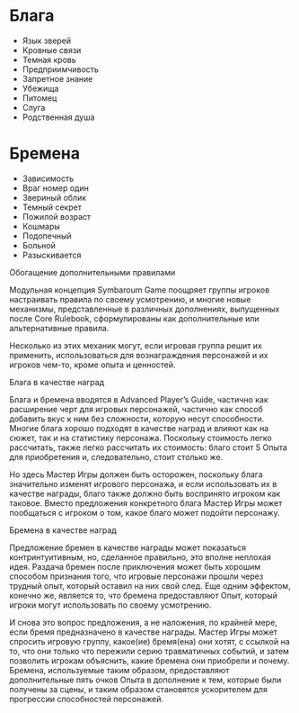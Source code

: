 # Блага
* Язык зверей
* Кровные связи
* Темная кровь
* Предприимчивость
* Запретное знание
* Убежища
* Питомец
* Слуга
* Родственная душа

# Бремена
- Зависимость
- Враг номер один
- Звериный облик
- Темный секрет
- Пожилой возраст
- Кошмары
- Подопечный
- Больной
- Разыскивается

Обогащение дополнительными правилами

Модульная концепция Symbaroum Game поощряет группы игроков настраивать правила по своему усмотрению, и многие новые механизмы, представленные в различных дополнениях, выпущенных после Core Rulebook, сформулированы как дополнительные или альтернативные правила.

Несколько из этих механик могут, если игровая группа решит их применить, использоваться для вознаграждения персонажей и их игроков чем-то, кроме опыта и ценностей.

Блага в качестве наград

Блага и бремена вводятся в Advanced Player’s Guide, частично как расширение черт для игровых персонажей, частично как способ добавить вкус к ним без сложности, которую несут способности. Многие блага хорошо подходят в качестве наград и влияют как на сюжет, так и на статистику персонажа. Поскольку стоимость легко рассчитать, также легко рассчитать их стоимость: благо стоит 5 Опыта для приобретения и, следовательно, стоит столько же.

Но здесь Мастер Игры должен быть осторожен, поскольку блага значительно изменят игрового персонажа, и если использовать их в качестве награды, благо также должно быть воспринято игроком как таковое. Вместо предложения конкретного блага Мастер Игры может пообщаться с игроком о том, какое благо может подойти персонажу.

Бремена в качестве наград

Предложение бремен в качестве награды может показаться контринтуитивным, но, сделанное правильно, это вполне неплохая идея. Раздача бремен после приключения может быть хорошим способом признания того, что игровые персонажи прошли через трудный опыт, который оставил на них свой след. Еще одним эффектом, конечно же, является то, что бремена предоставляют Опыт, который игроки могут использовать по своему усмотрению.

И снова это вопрос предложения, а не наложения, по крайней мере, если бремя предназначено в качестве награды. Мастер Игры может спросить игровую группу, какое(ие) бремя(ена) они хотят, с ссылкой на то, что они только что пережили серию травматичных событий, и затем позволить игрокам объяснить, какие бремена они приобрели и почему. Бремена, используемые таким образом, предоставляют дополнительные пять очков Опыта в дополнение к тем, которые были получены за сцены, и таким образом становятся ускорителем для прогрессии способностей персонажей.